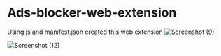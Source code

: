 # Ads-blocker-web-extension
Using js and manifest.json created this web extension
![Screenshot (9)](https://github.com/Yuvaraja-M/Ads-blocker-web-extension/assets/84231769/23f20b1e-6dad-4834-8752-dc574c4c869c)

![Screenshot (12)](https://github.com/Yuvaraja-M/Ads-blocker-web-extension/assets/84231769/a5a08e80-a10c-4e26-b6eb-9131411920b5)
